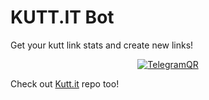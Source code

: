 # KUTT.IT Bot

Get your kutt link stats and create new links!

<div align="center">
<a href="http://go.francisyzy.com/t-me-kutt-it-bot">
<img src="https://user-images.githubusercontent.com/24467184/147849174-3c3e509c-b564-4dea-877b-54858b3bac57.png" alt="TelegramQR">
</a>
</div>

Check out [Kutt.it](https://github.com/thedevs-network/kutt) repo too!

